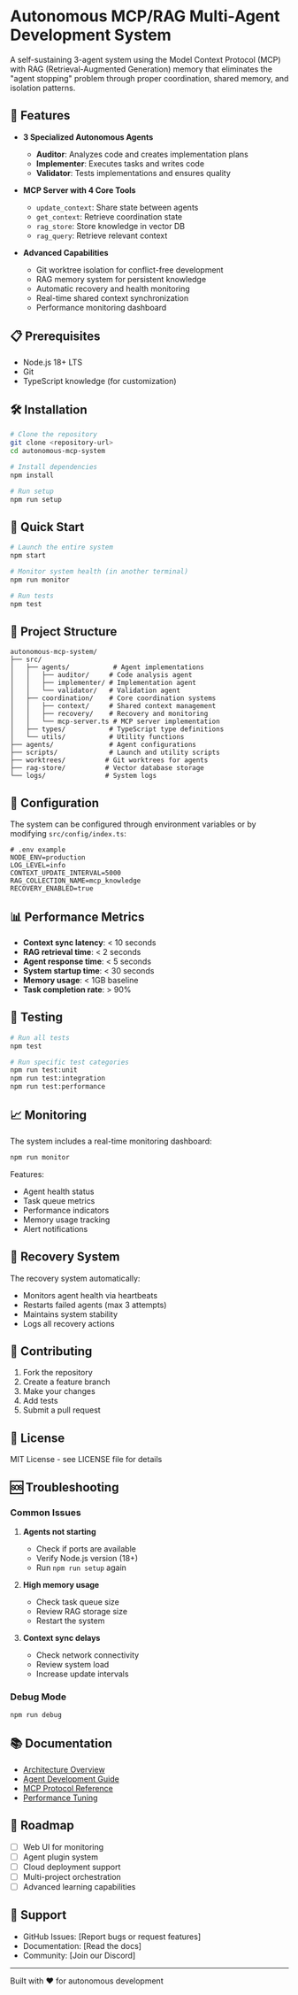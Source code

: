 # Autonomous MCP/RAG Multi-Agent Development System

A self-sustaining 3-agent system using the Model Context Protocol (MCP) with RAG (Retrieval-Augmented Generation) memory that eliminates the "agent stopping" problem through proper coordination, shared memory, and isolation patterns.

## 🚀 Features

- **3 Specialized Autonomous Agents**
  - **Auditor**: Analyzes code and creates implementation plans
  - **Implementer**: Executes tasks and writes code
  - **Validator**: Tests implementations and ensures quality

- **MCP Server with 4 Core Tools**
  - `update_context`: Share state between agents
  - `get_context`: Retrieve coordination state
  - `rag_store`: Store knowledge in vector DB
  - `rag_query`: Retrieve relevant context

- **Advanced Capabilities**
  - Git worktree isolation for conflict-free development
  - RAG memory system for persistent knowledge
  - Automatic recovery and health monitoring
  - Real-time shared context synchronization
  - Performance monitoring dashboard

## 📋 Prerequisites

- Node.js 18+ LTS
- Git
- TypeScript knowledge (for customization)

## 🛠️ Installation

```bash
# Clone the repository
git clone <repository-url>
cd autonomous-mcp-system

# Install dependencies
npm install

# Run setup
npm run setup
```

## 🚀 Quick Start

```bash
# Launch the entire system
npm start

# Monitor system health (in another terminal)
npm run monitor

# Run tests
npm test
```

## 📁 Project Structure

```
autonomous-mcp-system/
├── src/
│   ├── agents/           # Agent implementations
│   │   ├── auditor/     # Code analysis agent
│   │   ├── implementer/ # Implementation agent
│   │   └── validator/   # Validation agent
│   ├── coordination/    # Core coordination systems
│   │   ├── context/     # Shared context management
│   │   ├── recovery/    # Recovery and monitoring
│   │   └── mcp-server.ts # MCP server implementation
│   ├── types/           # TypeScript type definitions
│   └── utils/           # Utility functions
├── agents/              # Agent configurations
├── scripts/             # Launch and utility scripts
├── worktrees/          # Git worktrees for agents
├── rag-store/          # Vector database storage
└── logs/               # System logs
```

## 🔧 Configuration

The system can be configured through environment variables or by modifying `src/config/index.ts`:

```env
# .env example
NODE_ENV=production
LOG_LEVEL=info
CONTEXT_UPDATE_INTERVAL=5000
RAG_COLLECTION_NAME=mcp_knowledge
RECOVERY_ENABLED=true
```

## 📊 Performance Metrics

- **Context sync latency**: < 10 seconds
- **RAG retrieval time**: < 2 seconds  
- **Agent response time**: < 5 seconds
- **System startup time**: < 30 seconds
- **Memory usage**: < 1GB baseline
- **Task completion rate**: > 90%

## 🧪 Testing

```bash
# Run all tests
npm test

# Run specific test categories
npm run test:unit
npm run test:integration
npm run test:performance
```

## 📈 Monitoring

The system includes a real-time monitoring dashboard:

```bash
npm run monitor
```

Features:
- Agent health status
- Task queue metrics
- Performance indicators
- Memory usage tracking
- Alert notifications

## 🔄 Recovery System

The recovery system automatically:
- Monitors agent health via heartbeats
- Restarts failed agents (max 3 attempts)
- Maintains system stability
- Logs all recovery actions

## 🤝 Contributing

1. Fork the repository
2. Create a feature branch
3. Make your changes
4. Add tests
5. Submit a pull request

## 📝 License

MIT License - see LICENSE file for details

## 🆘 Troubleshooting

### Common Issues

1. **Agents not starting**
   - Check if ports are available
   - Verify Node.js version (18+)
   - Run `npm run setup` again

2. **High memory usage**
   - Check task queue size
   - Review RAG storage size
   - Restart the system

3. **Context sync delays**
   - Check network connectivity
   - Review system load
   - Increase update intervals

### Debug Mode

```bash
npm run debug
```

## 📚 Documentation

- [Architecture Overview](docs/architecture.md)
- [Agent Development Guide](docs/agents.md)
- [MCP Protocol Reference](https://modelcontextprotocol.io)
- [Performance Tuning](docs/performance.md)

## 🎯 Roadmap

- [ ] Web UI for monitoring
- [ ] Agent plugin system
- [ ] Cloud deployment support
- [ ] Multi-project orchestration
- [ ] Advanced learning capabilities

## 💬 Support

- GitHub Issues: [Report bugs or request features]
- Documentation: [Read the docs]
- Community: [Join our Discord]

---

Built with ❤️ for autonomous development